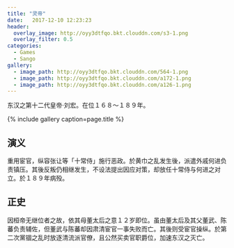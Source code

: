 ```yaml
---
title: "灵帝"
date:   2017-12-10 12:23:23
header:
  overlay_image: http://oyy3dtfqo.bkt.clouddn.com/s3-1.png
  overlay_filter: 0.5
categories:
  - Games
  - Sango
gallery:
  - image_path: http://oyy3dtfqo.bkt.clouddn.com/564-1.png
  - image_path: http://oyy3dtfqo.bkt.clouddn.com/a172-1.png
  - image_path: http://oyy3dtfqo.bkt.clouddn.com/a126-1.png
---
```


东汉之第十二代皇帝·刘宏。在位１６８～１８９年。

{% include gallery caption=page.title %}

## 演义

重用宦官，纵容张让等「十常侍」施行恶政。於黄巾之乱发生後，派遣外戚何进负责镇压。其後反叛仍相继发生，不设法提出因应对策，却放任十常侍与何进之对立。於１８９年病殁。

## 正史

因桓帝无继位者之故，依其母董太后之意１２岁即位。虽由董太后及其父董武、陈蕃负责辅佐，但董武与陈蕃却因肃清宦官一事失败而亡。其後则受宦官操纵。於第二次黨锢之乱时放逐清流派官僚，且公然买卖官职爵位，加速东汉之灭亡。